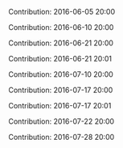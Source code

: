 Contribution: 2016-06-05 20:00

Contribution: 2016-06-10 20:00

Contribution: 2016-06-21 20:00

Contribution: 2016-06-21 20:01

Contribution: 2016-07-10 20:00

Contribution: 2016-07-17 20:00

Contribution: 2016-07-17 20:01

Contribution: 2016-07-22 20:00

Contribution: 2016-07-28 20:00

